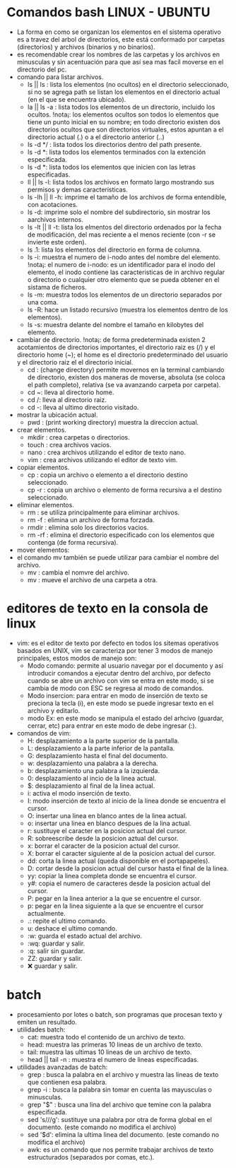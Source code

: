 # Comandos bash LINUX - UBUNTU
- La forma en como se organizan los elementos en el sistema operativo es a travez del arbol de directorios, este está conformado por carpetas (directorios) y archivos (binarios y no binarios).
- es recomendable crear los nombres de las carpetas y los archivos en minusculas y sin acentuación para que así sea mas facíl moverse en el directorio del pc.
- comando para listar archivos.
    - ls || ls <path> : lista los elementos (no ocultos) en el directorio seleccionado, si no se agrega path se listan los elementos en el directorio actual (en el que se encuentra ubicado).
    - la || ls -a <path>: lista todos los elementos de un directorio, incluido los ocultos.
    !nota¡: los elementos ocultos son todos lo elementos que tiene un punto inicial en su nombre; en todo directorio existen dos directorios ocultos que son directorios virtuales, estos apuntan a el directorio actual (.) o a el directorio anterior (..)
    - ls -d */ : lista todos los directorios dentro del path presente.
    - ls -d *<ext>: lista todos los elementos terminados con la extención especificada.
    - ls -d <ini>*: lista todos los elementos que inicien con las letras especificadas.
    - ll || ls -l: lista todos los archivos en formato largo mostrando sus permisos y demas caracteristicas.
    - ls -lh || ll -h: imprime el tamaño de los archivos de forma entendible, con acotaciones.
    - ls -d: imprime solo el nombre del subdirectorio, sin mostrar los aarchivos internos.
    - ls -lt || ll -t: lista los elmentos del directorio ordenados por la fecha de modificación, del mas reciente a el menos reciente (con -r se invierte este orden).
    - ls .1: lista los elementos del directorio en forma de columna.
    - ls -i: muestra el numero de i-nodo antes del nombre del elemento.
    !nota¡: el numero de i-nodo: es un identificador para el inodo del elemento, el inodo contiene las caracteristicas de in archivo regular o directorio o cualquier otro elemento que se pueda obtener en el sistama de ficheros.
    - ls -m: muestra todos los elementos de un directorio separados por una coma.
    - ls -R: hace un listado recursivo (muestra los elementos dentro de los elementos).
    - ls -s: muestra delante del nombre el tamaño en kilobytes del elemento.
- cambiar de directorio.
    !nota¡: de forma predeterminada existen 2 acotamientos de directorios importantes, el directorio raiz es (/) y el directorio home (~); el home es el directorio predeterminado del usuario y el directorio raiz el el directorio inicial.
    - cd <path>: (change directory) permite movernos en la terminal cambiando de directorio, existen dos maneras de moverse, absoluta (se coloca el path completo), relativa (se va avanzando carpeta por carpeta).
    - cd ~: lleva al directorio home.
    - cd /: lleva al directorio raiz.
    - cd -: lleva al ultimo directorio visitado.
- mostrar la ubicación actual.
    - pwd : (print working directory) muestra la direccion actual.
- crear elementos.
    - mkdir <name directory> : crea carpetas o directorios.
    - touch <name file> : crea archivos vacios.
    - nano <name file>: crea archivos utilizando el editor de texto nano.
    - vim <name file>: crea archivos utilizando el editor de texto vim.
- copiar elementos.
    - cp <path file origin> <path destiny>: copia un archivo o elemento a el directorio destino seleccionado. 
    - cp -r <path file origin> <path destiny>: copia un archivo o elemento de forma recursiva a el destino seleccionado.
- eliminar elementos.
    - rm <name file>: se utiliza principalmente para eliminar archivos.
    - rm -f <name file>: elimina un archivo de forma forzada.
    - rmdir <name directory>: elimina solo los directorios vacios.
    - rm -rf <name directory>: elimina el directorio especificado con los elementos que contenga (de forma recursiva).
- mover elementos:
- el comando mv también se puede utilizar para cambiar el nombre del archivo.
    - mv <name file> <new name file>: cambia el nomvre del archivo.
    - mv <path file origin> <parh file destiny>: mueve el archivo de una carpeta a otra.

# editores de texto en la consola de linux
- vim: es el editor de texto por defecto en todos los sitemas operativos basados en UNIX, vim se caracteriza por tener 3 modos de manejo principales, estos modos de manejo son:
    - Modo comando: permite al usuario navegar por el documento y así introducir comandos a ejecutar dentro del archivo, por defecto cuando se abre un archivo con vim se entra en este modo, si se cambia de modo con ESC se regresa al modo de comandos.
    - Modo insercion: para entrar en modo de inserción de texto se preciona la tecla (i), en este modo se puede ingresar texto en el archivo y editarlo.
    - modo Ex: en este modo se manipula el estado del arhcivo (guardar, cerrar, etc) para entrar en este modo de debe ingresar (:).
- comandos de vim:
    - H: desplazamiento a la parte superior de la pantalla.
    - L: desplazamiento a la parte inferior de la pantalla.
    - G: desplazamiento hasta el final del documento.
    - w: desplazamiento una palabra a la derecha.
    - b: desplazamiento una palabra a la izquierda.
    - 0: desplazamiento al incio de la linea actual.
    - $: desplazamiento al final de la linea actual.
    - i: activa el modo inserción de texto.
    - I: modo inserción de texto al inicio de la linea donde se encuentra el cursor.
    - O: insertar una linea en blanco antes de la linea actual.
    - o: insertar una linea en blanco despues de la lina actual.
    - r: sustituye el caracter en la posicion actual del cursor.
    - R: sobreescribe desde la posicion aztual del cursor.
    - x: borrar el caracter de la posicion actual del cursor.
    - X: borrar el caracter siguiente al de la posicion actual del cursor.
    - dd: corta la linea actual (queda disponible en el portapapeles).
    - D: cortar desde la posicion actual del cursor hasta el final de la linea.
    - yy: copiar la linea completa donde se encuentra el cursor.
    - y#: copia el numero de caracteres desde la posicion actual del cursor.
    - P: pegar en la linea anterior a la que se encuentre el cursor.
    - p: pegar en la linea siguiente a la que se encuentre el cursor actualmente.
    - .: repite el ultimo comando.
    - u: deshace el ultimo comando.
    - :w: guarda el estado actual del archivo.
    - :wq: guardar y salir.
    - :q: salir sin guardar.
    - ZZ: guardar y salir.
    - :x: guardar y salir.

# batch
- procesamiento por lotes o batch, son programas que procesan texto y emiten un resultado.
- utilidades batch:
    - cat: muestra todo el contenido de un archivo de texto.
    - head: muestra las primeras 10 lineas de un archivo de texto.
    - tail: muestra las ultimas 10 lineas de un archivo de texto.
    - head || tail -n <number>: muestra el numero de lineas especificadas.
- utilidades avanzadas de batch:
    - grep <word> <file name>: busca la palabra en el archivo y muestra las lineas de texto que contienen esa palabra.
    - grep -i <word> <file name>: busca la palabra sin tomar en cuenta las mayusculas o minusculas.
    - grep "<word>$" <file name>: busca una lina del archivo que temine con la palabra especificada.
    - sed 's/<word>/<sustitute>/g': sustituye una palabra por otra de forma global en el documento. (este comando no modifica el archivo)
    - sed '$d': elimina la ultima linea del documento. (este comando no modifica el archivo)
    - awk: es un comando que nos permite trabajar archivos de texto estructurados (separados por comas, etc.).
    




    
